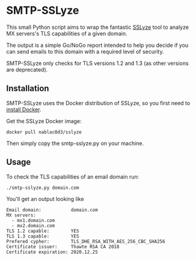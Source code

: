 # SMTP-SSLyze

This small Python script aims to wrap the fantastic [SSLyze](https://github.com/nabla-c0d3/sslyze) tool to analyze MX servers's TLS capabilities of a given domain.

The output is a simple Go/NoGo report intended to help you decide if you can send emails to this domain with a required level of security.

SMTP-SSLyze only checks for TLS versions 1.2 and 1.3 (as other versions are deprecated).

## Installation

SMTP-SSLyze uses the Docker distribution of SSLyze, so you first need to [install Docker](https://docs.docker.com/get-docker/).

Get the SSLyze Docker image:

    docker pull nablac0d3/sslyze

Then simply copy the smtp-sslyze.py on your machine.

## Usage

To check the TLS capabilities of an email domain run:

    ./smtp-sslyze.py domain.com

You'll get an output looking like

    Email domain:           domain.com
    MX servers:
      - mx1.domain.com
      - mx2.domain.com
    TLS 1.2 capable:        YES
    TLS 1.3 capable:        YES
    Prefered cypher:        TLS_DHE_RSA_WITH_AES_256_CBC_SHA256
    Certificate issuer:     Thawte RSA CA 2018
    Certificate expiration: 2020.12.25
